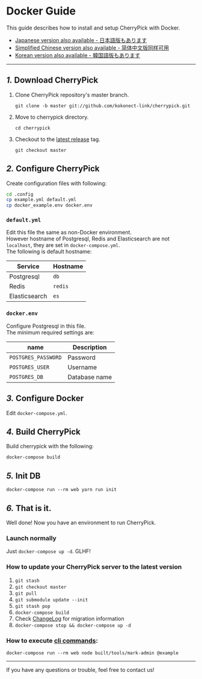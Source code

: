 Docker Guide
================================================================

This guide describes how to install and setup CherryPick with Docker.

- [Japanese version also available - 日本語版もあります](./docker.ja.md)
- [Simplified Chinese version also available - 简体中文版同样可用](./docker.zh.md)
- [Korean version also available - 韓国語版もあります](./docker.ko.md)

----------------------------------------------------------------

*1.* Download CherryPick
----------------------------------------------------------------
1. Clone CherryPick repository's master branch.

	`git clone -b master git://github.com/kokonect-link/cherrypick.git`

2. Move to cherrypick directory.

	`cd cherrypick`

3. Checkout to the [latest release](https://github.com/kokonect-link/cherrypick/releases/latest) tag.

	`git checkout master`

*2.* Configure CherryPick
----------------------------------------------------------------

Create configuration files with following:

```bash
cd .config
cp example.yml default.yml
cp docker_example.env docker.env
```

### `default.yml`

Edit this file the same as non-Docker environment.  
However hostname of Postgresql, Redis and Elasticsearch are not `localhost`, they are set in `docker-compose.yml`.  
The following is default hostname:

| Service       | Hostname |
|---------------|----------|
| Postgresql    | `db`     |
| Redis         | `redis`  |
| Elasticsearch | `es`     |

### `docker.env`

Configure Postgresql in this file.  
The minimum required settings are:

| name                | Description   |
|---------------------|---------------|
| `POSTGRES_PASSWORD` | Password      |
| `POSTGRES_USER`     | Username      |
| `POSTGRES_DB`       | Database name |

*3.* Configure Docker
----------------------------------------------------------------
Edit `docker-compose.yml`.

*4.* Build CherryPick
----------------------------------------------------------------
Build cherrypick with the following:

`docker-compose build`

*5.* Init DB
----------------------------------------------------------------
``` shell
docker-compose run --rm web yarn run init
```

*6.* That is it.
----------------------------------------------------------------
Well done! Now you have an environment to run CherryPick.

### Launch normally
Just `docker-compose up -d`. GLHF!

### How to update your CherryPick server to the latest version
1. `git stash`
2. `git checkout master`
3. `git pull`
4. `git submodule update --init`
5. `git stash pop`
6. `docker-compose build`
7. Check [ChangeLog](../CHANGELOG_CHERRYPICK.md) for migration information
8. `docker-compose stop && docker-compose up -d`

### How to execute [cli commands](manage.en.md):
`docker-compose run --rm web node built/tools/mark-admin @example`

----------------------------------------------------------------

If you have any questions or trouble, feel free to contact us!
